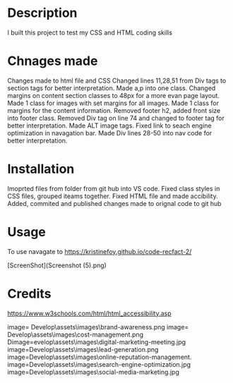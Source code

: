 # Description
I built this project to test my CSS and HTML coding skills

# Chnages made
Changes made to html file and CSS Changed lines 11,28,51 from Div tags to section tags for better interpretation. Made a,p into one class. Changed margins on content section classes to 48px for a more evan page layout. Made 1 class for images with set margins for all images. Made 1 class for margins for the content information. Removed footer h2, added front size into footer class. Removed Div tag on line 74 and changed to footer tag for better interpretation. Made ALT image tags. Fixed link to seach engine optimization in navagation bar. Made Div lines 28-50 into nav code for better interpretation.

# Installation
Imoprted files from folder from git hub into VS code. Fixed class styles in CSS files, grouped iteams together. Fixed HTML file and made accibility. Added, commited and published changes made to orignal code to git hub

# Usage
To use navagate to 
https://kristinefoy.github.io/code-recfact-2/

[ScreenShot](Screenshot (5).png)

# Credits
https://www.w3schools.com/html/html_accessibility.asp

image= Develop\assets\images\brand-awareness.png 
image= Develop\assets\images\cost-management.png Dimage=evelop\assets\images\digital-marketing-meeting.jpg 
image=Develop\assets\images\lead-generation.png image=Develop\assets\images\online-reputation-management. image=Develop\assets\images\search-engine-optimization.jpg 
image=Develop\assets\images\social-media-marketing.jpg